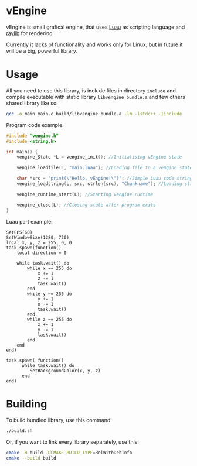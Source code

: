 vEngine
====

vEngine is small grafical engine, that uses [Luau](https://luau.org) as scripting language and [raylib](https://raylib.com) for rendering.

Currently it lacks of functionality and works only for Linux, but in future it will be a big, powerful library.

# Usage

All you need to use this library, is include files in directory `include` and compile executable with static library `libvengine_bundle.a` and few others shared library like so:
```sh
gcc -o main main.c build/libvengine_bundle.a -lm -lstdc++ -Iinclude
```

Program code example:

```c
#include "vengine.h"
#include <string.h>

int main() {
    vengine_State *L = vengine_init(); //Initialising vEngine state

    vengine_loadfile(L, "main.luau"); //Loading file to a vengine state

    char *src = "print(\"Hello, vEngine!\")"; //Simple Luau code string
    vengine_loadstring(L, src, strlen(src), "Chunkname"); //Loading string to a vengine state

    vengine_runtime_start(L); //Starting vengine runtime

    vengine_close(L); //Closing state after program exits
}
```

Luau part example:

```luau
SetFPS(60)
SetWindowSize(1280, 720)
local x, y, z = 255, 0, 0
task.spawn(function()
    local direction = 0

    while task.wait() do
        while x ~= 255 do
            x += 1
            z -= 1
            task.wait()
        end
        while y ~= 255 do
            y += 1
            x -= 1
            task.wait()
        end
        while z ~= 255 do
            z += 1
            y -= 1
            task.wait()
        end
    end
end)

task.spawn( function()
      while task.wait() do
         SetBackgroundColor(x, y, z)
      end
end)
```

# Building

To build bundled library, use this command:

```sh
./build.sh
```

Or, if you want to link every library separately, use this:

```sh
cmake -B build -DCMAKE_BUILD_TYPE=RelWithDebInfo
cmake --build build
```
